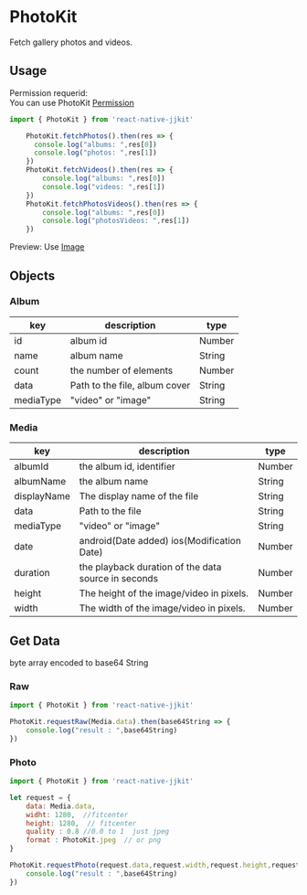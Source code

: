 # PhotoKit

Fetch gallery photos and videos.  


## Usage

Permission requerid:  
You can use PhotoKit [Permission](./photokitPermission.md)


```javascript
import { PhotoKit } from 'react-native-jjkit'

    PhotoKit.fetchPhotos().then(res => {
      console.log("albums: ",res[0])
      console.log("photos: ",res[1])
    })
    PhotoKit.fetchVideos().then(res => {
        console.log("albums: ",res[0])
        console.log("videos: ",res[1])
    })
    PhotoKit.fetchPhotosVideos().then(res => {
        console.log("albums: ",res[0])
        console.log("photosVideos: ",res[1])
    })


```

Preview: Use [Image](image.md)

##  Objects

### Album

| key | description | type |
| --- | --- | --- |
| id | album id | Number | 
| name | album name | String | 
| count |  the number of elements | Number | 
| data | Path to the file, album cover | String | 
| mediaType | "video" or "image" | String | 


### Media

| key | description | type |
| --- | --- | --- |
| albumId | the album id, identifier | Number | 
| albumName | the album name | String | 
| displayName | The display name of the file | String | 
| data | Path to the file | String | 
| mediaType | "video" or "image" | String | 
| date |   android(Date added) ios(Modification Date) | Number | 
| duration | the playback duration of the data source in seconds | Number | 
| height | The height of the image/video in pixels. | Number | 
| width |  The width of the image/video in pixels. | Number | 


## Get Data

byte array encoded to base64 String

### Raw 

```javascript
import { PhotoKit } from 'react-native-jjkit'

PhotoKit.requestRaw(Media.data).then(base64String => {
    console.log("result : ",base64String)
})
```


### Photo 

```javascript
import { PhotoKit } from 'react-native-jjkit'

let request = {
    data: Media.data,
    widht: 1280,  //fitcenter
    height: 1280,  // fitcenter
    quality : 0.8 //0.0 to 1  just jpeg
    format : PhotoKit.jpeg  // or png
}

PhotoKit.requestPhoto(request.data,request.width,request.height,request.format,request.quality).then(base64String => {
    console.log("result : ",base64String)
})
```

